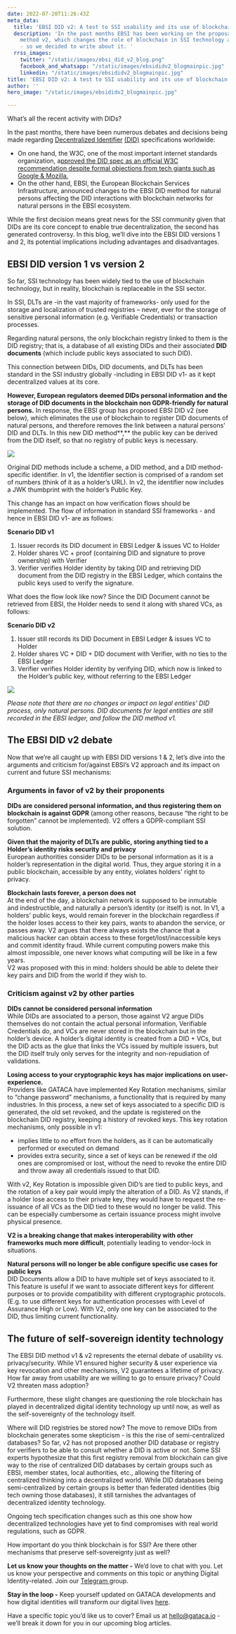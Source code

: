 ```yaml
---
date: 2022-07-20T11:26:43Z
meta_data:
  title: 'EBSI DID v2: A test to SSI usability and its use of blockchain technology'
  description: 'In the past months EBSI has been working on the proposal of EBSI DID
    method v2, which changes the role of blockchain in SSI technology as we know it
    - so we decided to write about it. '
  rrss_images:
    twitter: "/static/images/ebsi_did_v2_blog.png"
    facebook_and_whatsapp: "/static/images/ebsididv2_blogmainpic.jpg"
    linkedin: "/static/images/ebsididv2_blogmainpic.jpg"
title: 'EBSI DID v2: A test to SSI usability and its use of blockchain technology'
author: ''
hero_image: "/static/images/ebsididv2_blogmainpic.jpg"

---
```

What’s all the recent activity with DIDs?

In the past months, there have been numerous debates and decisions being made regarding [Decentralized Identifier](https://gataca.io/blog/self-sovereign-identity-ssi-101-decentralized-identifiers-dids-verifiable-credentials-vcs "https://gataca.io/blog/self-sovereign-identity-ssi-101-decentralized-identifiers-dids-verifiable-credentials-vcs") [(DID)](https://gataca.io/blog/self-sovereign-identity-ssi-101-decentralized-identifiers-dids-verifiable-credentials-vcs "https://gataca.io/blog/self-sovereign-identity-ssi-101-decentralized-identifiers-dids-verifiable-credentials-vcs") specifications worldwide:

* On one hand, the W3C, one of the most important internet standards organization, a[pproved the DID spec as an official W3C recommendation despite formal objections from tech giants such as Google & Mozilla.](https://www.w3.org/2022/06/DIDRecommendationDecision.html "https://www.w3.org/2022/06/DIDRecommendationDecision.html")
* On the other hand, EBSI, the European Blockchain Services Infrastructure, announced changes to the EBSI DID method for natural persons affecting the DID interactions with blockchain networks for natural persons in the EBSI ecosystem.

While the first decision means great news for the SSI community given that DIDs are its core concept to enable true decentralization, the second has generated controversy. In this blog, we’ll dive into the EBSI DID versions 1 and 2, its potential implications including advantages and disadvantages.

## EBSI DID version 1 vs version 2

So far, SSI technology has been widely tied to the use of blockchain technology, but in reality, blockchain is replaceable in the SSI sector.

In SSI, DLTs are -in the vast majority of frameworks- only used for the storage and localization of trusted registries – never, ever for the storage of sensitive personal information (e.g. Verifiable Credentials) or transaction processes.

Regarding natural persons, the only blockchain registry linked to them is the DID registry; that is, a database of all existing DIDs and their associated **DID documents** (which include public keys associated to such DID).

This connection between DIDs, DID documents, and DLTs has been standard in the SSI industry globally -including in EBSI DID v1- as it kept decentralized values at its core.

**However, European regulators deemed DIDs personal information and the storage of DID documents in the blockchain non GDPR-friendly for natural persons.** In response, the EBSI group has proposed EBSI DID v2 (see below), which eliminates the use of blockchain to register DID documents of natural persons, and therefore removes the link between a natural persons' DID and DLTs. In this new DID method**,** the public key can be derived from the DID itself, so that no registry of public keys is necessary.

![](/static/images/ebsi_did_v2_blog.png)

Original DID methods include a scheme, a DID method, and a DID method-specific identifier. In v1, the Identifier section is comprised of a random set of numbers (think of it as a holder’s URL). In v2, the identifier now includes a JWK thumbprint with the holder’s Public Key.

This change has an impact on how verification flows should be implemented. The flow of information in standard SSI frameworks - and hence in EBSI DID v1- are as follows:

**Scenario DID v1**

1. Issuer records its DID document in EBSI Ledger & issues VC to Holder
2. Holder shares VC + proof (containing DID and signature to prove ownership) with Verifier
3. Verifier verifies Holder identity by taking DID and retrieving DID document from the DID registry in the EBSI Ledger, which contains the public keys used to verify the signature.

What does the flow look like now? Since the DID Document cannot be retrieved from EBSI, the Holder needs to send it along with shared VCs, as follows:

**Scenario DID v2**

1. Issuer still records its DID Document in EBSI Ledger & issues VC to Holder
2. Holder shares VC + DID + DID document with Verifier, with no ties to the EBSI Ledger
3. Verifier verifies Holder identity by verifying DID, which now is linked to the Holder’s public key, without referring to the EBSI Ledger

![](/static/images/ebsididv2_flow.png)

_Please note that there are no changes or impact on legal entities' DID process, only natural persons. DID documents for legal entities are still recorded in the EBSI ledger, and follow the DID method v1._

## The EBSI DID v2 debate

Now that we’re all caught up with EBSI DID versions 1 & 2, let’s dive into the arguments and criticism for/against EBSI’s V2 approach and its impact on current and future SSI mechanisms:

### Arguments in favor of v2 by their proponents

**DIDs are considered personal information, and thus registering them on blockchain is against GDPR** (among other reasons, because “the right to be forgotten” cannot be implemented). V2 offers a GDPR-compliant SSI solution.

**Given that the majority of DLTs are public, storing anything tied to a Holder’s identity risks security and privacy**  
European authorities consider DIDs to be personal information as it is a holder’s representation in the digital world. Thus, they argue storing it in a public blockchain, accessible by any entity, violates holders' right to privacy.

**Blockchain lasts forever, a person does not**  
At the end of the day, a blockchain network is supposed to be inmutable and indestructible, and naturally a person’s identity (or itself) is not. In V1, a holders' public keys, would remain forever in the blockchain regardless if the holder loses access to their key pairs, wants to abandon the service, or passes away. V2 argues that there always exists the chance that a malicious hacker can obtain access to these forget/lost/inaccessible keys and commit identity fraud. While current computing powers make this almost impossible, one never knows what computing will be like in a few years.  
V2 was proposed with this in mind: holders should be able to delete their key pairs and DID from the world if they wish to.

### Criticism against v2 by other parties

**DIDs cannot be considered personal information**  
While DIDs are associated to a person, those against V2 argue DIDs themselves do not contain the actual personal information, Verifiable Credentials do, and VCs are never stored in the blockchain but in the holder’s device. A holder’s digital identity is created from a DID + VCs, but the DID acts as the glue that links the VCs issued by multiple issuers, but the DID itself truly only serves for the integrity and non-repudiation of validations.

**Losing access to your cryptographic keys has major implications on user-experience.**  
Providers like GATACA have implemented Key Rotation mechanisms, similar to “change password” mechanisms, a functionality that is required by many industries. In this process, a new set of keys associated to a specific DID is generated, the old set revoked, and the update is registered on the blockchain DID registry, keeping a history of revoked keys. This key rotation mechanisms, only possible in v1:

* implies little to no effort from the holders, as it can be automatically performed or executed on demand
* provides extra security, since a set of keys can be renewed if the old ones are compromised or lost, without the need to revoke the entire DID and throw away all credentials issued to that DID.

With v2, Key Rotation is impossible given DID’s are tied to public keys, and the rotation of a key pair would imply the alteration of a DID. As V2 stands, if a holder lose access to their private key, they would have to request the re-issuance of all VCs as the DID tied to these would no longer be valid. This can be especially cumbersome as certain issuance process might involve physical presence.

**V2 is a breaking change that makes interoperability with other frameworks much more difficult**, potentially leading to vendor-lock in situations.

**Natural persons will no longer be able configure specific use cases for public keys**  
DID Documents allow a DID to have multiple set of keys associated to it. This feature is useful if we want to associate different keys for different purposes or to provide compatibility with different cryptographic protocols. (E.g. to use different keys for authentication processes with Level of Assurance High or Low). With V2, only one key can be associated to the DID, thus limiting current functionality.

## The future of self-sovereign identity technology

The EBSI DID method v1 & v2 represents the eternal debate of usability vs. privacy/security. While V1 ensured higher security & user experience via key revocation and other mechanisms, V2 guarantees a lifetime of privacy. How far away from usability are we willing to go to ensure privacy? Could V2 threaten mass adoption?

Furthermore, these slight changes are questioning the role blockchain has played in decentralized digital identity technology up until now, as well as the self-sovereignty of the technology itself.

Where will DID registries be stored now? The move to remove DIDs from blockchain generates some skepticism - is this the rise of semi-centralized databases? So far, v2 has not proposed another DID database or registry for verifiers to be able to consult whether a DID is active or not. Some SSI experts hypothesize that this first registry removal from blockchain can give way to the rise of centralized DID databases by certain groups such as EBSI, member states, local authorities, etc., allowing the filtering of centralized thinking into a decentralized world. While DID databases being semi-centralized by certain groups is better than federated identities (big tech owning those databases), it still tarnishes the advantages of decentralized identity technology.

Ongoing tech specification changes such as this one show how decentralized technologies have yet to find compromises with real world regulations, such as GDPR.

How important do you think blockchain is for SSI? Are there other mechanisms that preserve self-sovereignty just as well?

**Let us know your thoughts on the matter -** We’d love to chat with you. Let us know your perspective and comments on this topic or anything Digital Identity-related. Join our [Telegram ](https://t.me/digitalidentityinsights "https://t.me/digitalidentityinsights")group.

**Stay in the loop -** Keep yourself updated on GATACA developments and how digital identities will transform our digital lives [here](https://gataca.io/insights/decentralized-finance-self-sovereign-identity-a-tale-of-decentralization-a-new-paradigm-of-trust "https://gataca.io/insights/decentralized-finance-self-sovereign-identity-a-tale-of-decentralization-a-new-paradigm-of-trust").

Have a specific topic you’d like us to cover? Email us at [hello@gataca.io](mailto:hello@gataca.io "mailto:hello@gataca.io") - we’ll break it down for you in our upcoming blog articles.